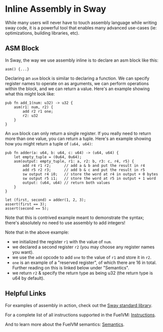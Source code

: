 # Inline Assembly in Sway

While many users will never have to touch assembly language while writing sway code, it is a powerful tool that enables many advanced use-cases (ie: optimizations, building libraries, etc).

## ASM Block

In Sway, the way we use assembly inline is to declare an asm block like this:

```sway
asm() {...}
```

Declaring an `asm` block is similar to declaring a function.
We can specify register names to operate on as arguments, we can perform operations within the block, and we can return a value.
Here's an example showing what this might look like:

```sway
pub fn add_1(num: u32) -> u32 {
    asm(r1: num, r2) {
        add r2 r1 one;
        r2: u32
    }
}
```

An `asm` block can only return a single register. If you really need to return more than one value, you can return a tuple. Here's an example showing how you might return a tuple of `(u64, u64)`:

```sway
pub fn adder(a: u64, b: u64, c: u64) -> (u64, u64) {
    let empty_tuple = (0u64, 0u64);
    asm(output: empty_tuple, r1: a, r2: b, r3: c, r4, r5) {
        add r4 r1 r2;      // add a & b and put the result in r4
        add r5 r2 r3;      // add b & c and put the result in r5
        sw output r4 i0;   // store the word at r4 in output + 0 bytes
        sw output r5 i1;   // store the word at r5 in output + 1 word
        output: (u64, u64) // return both values
    }
}

let (first, second) = adder(1, 2, 3);
assert(first == 3);
assert(second == 5);
```

Note that this is contrived example meant to demonstrate the syntax; there's absolutely no need to use assembly to add integers!

Note that in the above example:

- we initialized the register `r1` with the value of `num`.
- we declared a second register `r2` (you may choose any register names you want).
- we use the `add` opcode to add `one` to the value of `r1` and store it in `r2`.
- `one` is an example of a "reserved register", of which there are 16 in total. Further reading on this is linked below under "Semantics".
- we return `r2` & specify the return type as being u32 (the return type is u64 by default).

## Helpful Links

For examples of assembly in action, check out the [Sway standard library](https://github.com/FuelLabs/sway/tree/master/sway-lib-std).

For a complete list of all instructions supported in the FuelVM: [Instructions](https://github.com/FuelLabs/fuel-specs/blob/master/specs/vm/opcodes.md).

And to learn more about the FuelVM semantics: [Semantics](https://github.com/FuelLabs/fuel-specs/blob/master/specs/vm/main.md#semantics).
